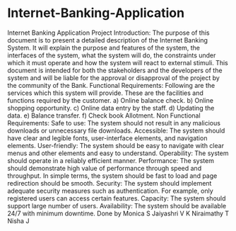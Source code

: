 # Internet-Banking-Application
Internet Banking Application Project
Introduction:
           The purpose of this document is to present a detailed description of the Internet Banking System.
           It will explain the purpose and features of the system, the interfaces of the system, what the system will do, the constraints under which it must operate and how the system will react to external stimuli. 
           This document is intended for both the stakeholders and the developers of the system and will be liable for the approval or disapproval of the project by the community of the Bank.
Functional Requirements:
           Following are the services which this system will provide. These are the facilities and functions required by the customer. 
                a) Online balance check.
                b) Online shopping opportunity. 
                c) Online data entry by the staff. 
                d) Updating the data. 
                e) Balance transfer.
                f) Check book Allotment.
Non Functional Requirements:
            Safe to use: The system should not result in any malicious downloads or unnecessary file downloads.
            Accessible: The system should have clear and legible fonts, user-interface elements, and navigation elements. 
            User-friendly: The system should be easy to navigate with clear menus and other elements and easy to understand. 
            Operability: The system should operate in a reliably efficient manner.
            Performance: The system should demonstrate high value of performance through speed and throughput. In simple terms, the system should be fast to load and                  page redirection should be smooth. 
            Security: The system should implement adequate security measures such as authentication. For example, only registered users can access certain features.                 Capacity: The system should support large number of users. 
            Availability: The system should be available 24/7 with minimum downtime.
Done by
       Monica S
       Jaiyashri V K
       Niraimathy T
       Nisha J
